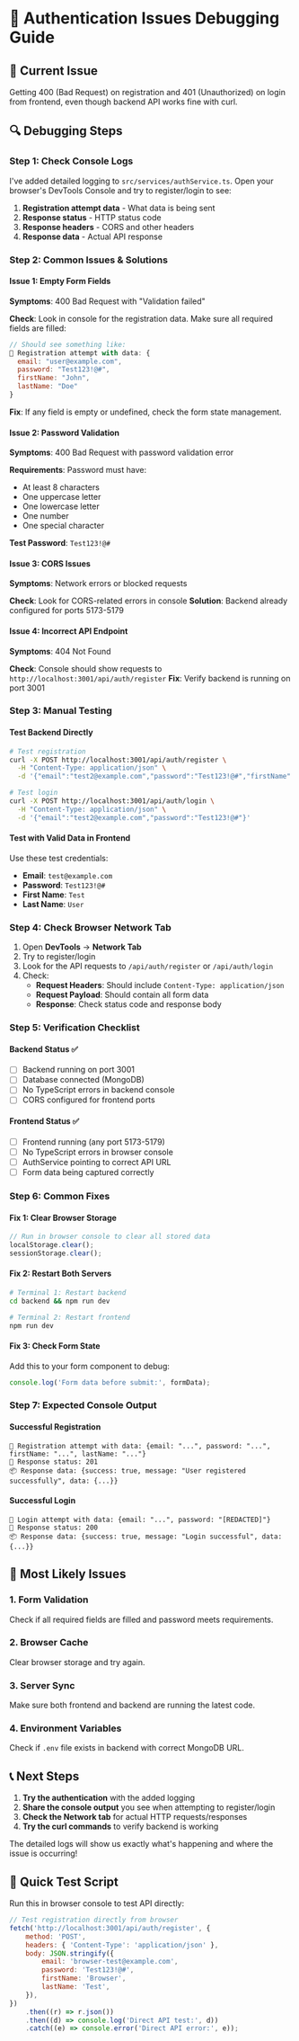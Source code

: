 # 🔧 Authentication Issues Debugging Guide

## 🎯 **Current Issue**

Getting 400 (Bad Request) on registration and 401 (Unauthorized) on login from frontend, even though backend API works fine with curl.

## 🔍 **Debugging Steps**

### **Step 1: Check Console Logs**

I've added detailed logging to `src/services/authService.ts`. Open your browser's DevTools Console and try to register/login to see:

1. **Registration attempt data** - What data is being sent
2. **Response status** - HTTP status code
3. **Response headers** - CORS and other headers
4. **Response data** - Actual API response

### **Step 2: Common Issues & Solutions**

#### **Issue 1: Empty Form Fields**

**Symptoms**: 400 Bad Request with "Validation failed"

**Check**: Look in console for the registration data. Make sure all required fields are filled:

```javascript
// Should see something like:
🚀 Registration attempt with data: {
  email: "user@example.com",
  password: "Test123!@#",
  firstName: "John",
  lastName: "Doe"
}
```

**Fix**: If any field is empty or undefined, check the form state management.

#### **Issue 2: Password Validation**

**Symptoms**: 400 Bad Request with password validation error

**Requirements**: Password must have:

-   At least 8 characters
-   One uppercase letter
-   One lowercase letter
-   One number
-   One special character

**Test Password**: `Test123!@#`

#### **Issue 3: CORS Issues**

**Symptoms**: Network errors or blocked requests

**Check**: Look for CORS-related errors in console
**Solution**: Backend already configured for ports 5173-5179

#### **Issue 4: Incorrect API Endpoint**

**Symptoms**: 404 Not Found

**Check**: Console should show requests to `http://localhost:3001/api/auth/register`
**Fix**: Verify backend is running on port 3001

### **Step 3: Manual Testing**

#### **Test Backend Directly**

```bash
# Test registration
curl -X POST http://localhost:3001/api/auth/register \
  -H "Content-Type: application/json" \
  -d '{"email":"test2@example.com","password":"Test123!@#","firstName":"Test","lastName":"User"}'

# Test login
curl -X POST http://localhost:3001/api/auth/login \
  -H "Content-Type: application/json" \
  -d '{"email":"test2@example.com","password":"Test123!@#"}'
```

#### **Test with Valid Data in Frontend**

Use these test credentials:

-   **Email**: `test@example.com`
-   **Password**: `Test123!@#`
-   **First Name**: `Test`
-   **Last Name**: `User`

### **Step 4: Check Browser Network Tab**

1. Open **DevTools** → **Network Tab**
2. Try to register/login
3. Look for the API requests to `/api/auth/register` or `/api/auth/login`
4. Check:
    - **Request Headers**: Should include `Content-Type: application/json`
    - **Request Payload**: Should contain all form data
    - **Response**: Check status code and response body

### **Step 5: Verification Checklist**

#### **Backend Status** ✅

-   [ ] Backend running on port 3001
-   [ ] Database connected (MongoDB)
-   [ ] No TypeScript errors in backend console
-   [ ] CORS configured for frontend ports

#### **Frontend Status** ✅

-   [ ] Frontend running (any port 5173-5179)
-   [ ] No TypeScript errors in browser console
-   [ ] AuthService pointing to correct API URL
-   [ ] Form data being captured correctly

### **Step 6: Common Fixes**

#### **Fix 1: Clear Browser Storage**

```javascript
// Run in browser console to clear all stored data
localStorage.clear();
sessionStorage.clear();
```

#### **Fix 2: Restart Both Servers**

```bash
# Terminal 1: Restart backend
cd backend && npm run dev

# Terminal 2: Restart frontend
npm run dev
```

#### **Fix 3: Check Form State**

Add this to your form component to debug:

```javascript
console.log('Form data before submit:', formData);
```

### **Step 7: Expected Console Output**

#### **Successful Registration**

```
🚀 Registration attempt with data: {email: "...", password: "...", firstName: "...", lastName: "..."}
📡 Response status: 201
📦 Response data: {success: true, message: "User registered successfully", data: {...}}
```

#### **Successful Login**

```
🔐 Login attempt with data: {email: "...", password: "[REDACTED]"}
📡 Response status: 200
📦 Response data: {success: true, message: "Login successful", data: {...}}
```

## 🚨 **Most Likely Issues**

### **1. Form Validation**

Check if all required fields are filled and password meets requirements.

### **2. Browser Cache**

Clear browser storage and try again.

### **3. Server Sync**

Make sure both frontend and backend are running the latest code.

### **4. Environment Variables**

Check if `.env` file exists in backend with correct MongoDB URL.

## 📞 **Next Steps**

1. **Try the authentication** with the added logging
2. **Share the console output** you see when attempting to register/login
3. **Check the Network tab** for actual HTTP requests/responses
4. **Try the curl commands** to verify backend is working

The detailed logs will show us exactly what's happening and where the issue is occurring!

## 🔧 **Quick Test Script**

Run this in browser console to test API directly:

```javascript
// Test registration directly from browser
fetch('http://localhost:3001/api/auth/register', {
	method: 'POST',
	headers: { 'Content-Type': 'application/json' },
	body: JSON.stringify({
		email: 'browser-test@example.com',
		password: 'Test123!@#',
		firstName: 'Browser',
		lastName: 'Test',
	}),
})
	.then((r) => r.json())
	.then((d) => console.log('Direct API test:', d))
	.catch((e) => console.error('Direct API error:', e));
```
